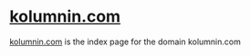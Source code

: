 # [kolumnin.com](https://kolumnin.github.io/kolumnin.com)
[kolumnin.com](https://kolumnin.github.io/kolumnin.com)
is the index page for the domain kolumnin.com
